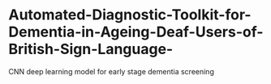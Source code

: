 # Automated-Diagnostic-Toolkit-for-Dementia-in-Ageing-Deaf-Users-of-British-Sign-Language-
CNN deep learning model for early stage dementia screening  
